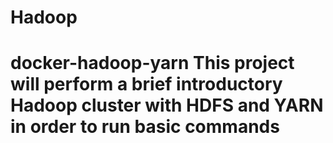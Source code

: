 # Hadoop
# docker-hadoop-yarn This project will perform a brief introductory Hadoop cluster with HDFS and YARN in order to run basic commands
